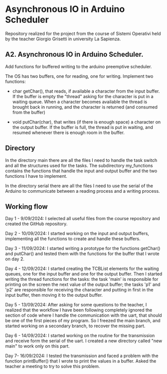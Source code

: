# Asynchronous IO in Arduino Scheduler

Repository realized for the project from the course of Sistemi Operativi held by the teacher Giorgio Grisetti in university La Sapienza.

## A2. Asynchronous IO in Arduino Scheduler.
Add functions for buffered writing to the arduino preemptive scheduler.

The OS has two buffers, one for reading, one for writing.
Implement two functions:

* char getChar(), that reads, if available a character from the input buffer.
    If the buffer is empty the "thread" asking for the character
    is put in a waiting queue.
    When a character becomes available the thread is brought back in running,
    and the character is returned (and consumed from the buffer)

* void putChar(char), that writes (if there is enough space) a character on the output buffer.
    If the buffer is full, the thread is put in waiting, and resumed whenever there is enough room
    in the buffer.

## Directory 
In the directory main there are all the files I need to handle the task switch and all the structures used for the tasks. The subdirectory my_functions contains the functions that handle the input and output buffer and the two functions I have to implement.

In the directory serial there are all the files I need to use the serial of the Arduino to communicate between a reading process and a writing process.


## Working flow
Day 1 - 9/09/2024: I selected all useful files from the course repository and created the GitHub repository.

Day 2 - 10/09/2024: I started working on the input and output buffers, implementing all the functions to create and handle these buffers.

Day 3 - 11/09/2024: I started writing a prototype for the functions getChar() and putChar() and tested them with the functions for the buffer that I wrote on day 2.

Day 4 - 12/09/2024: I started creating the TCBList elements for the waiting queues, one for the input buffer and one for the output buffer. Then I started writing the thread functions for the tasks: the task 'main' is responsible for printing on the screen the next value of the output buffer; the tasks 'p1' and 'p2' are responsible for receiving the character and putting in first in the input buffer, then moving it to the output buffer.

Day 5 - 13/09/2024: After asking for some questions to the teacher, I realized that the workflow I have been following completely ignored the section of code where I handle the communication with the uart, that should be one of the first pieces of my program. So I freezed the main branch, and started working on a secondary branch, to recover the missing part.

Day 6 - 14/09/2024: I started working on the routine for the transmission and receive form the serial of the uart. I created a new directory called "new main" to work only on this part.

Day 7- 16/09/2024: I tested the transmission and faced a problem with the function printBuffer() that I wrote to print the values in a buffer. Asked the teacher a meeting to try to solve this problem.